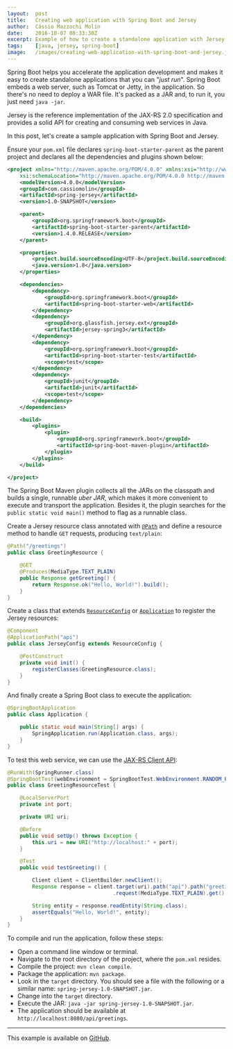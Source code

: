 ```yaml
---
layout:  post
title:   Creating web application with Spring Boot and Jersey
author:  Cássio Mazzochi Molin
date:    2016-10-07 08:33:30Z
excerpt: Example of how to create a standalone application with Jersey with Spring Boot.
tags:    [java, jersey, spring-boot]
image:   /images/creating-web-application-with-spring-boot-and-jersey.jpg
---
```


Spring Boot helps you accelerate the application development and makes it easy to create standalone applications that you can "_just run_". Spring Boot embeds a web server, such as Tomcat or Jetty, in the application. So there's no need to deploy a WAR file. It's packed as a JAR and, to run it, you just need `java -jar`.

Jersey is the reference implementation of the JAX-RS 2.0 specification and provides a solid API for creating and consuming web services in Java.

In this post, let's create a sample application with Spring Boot and Jersey.

Ensure your `pom.xml` file declares `spring-boot-starter-parent` as the parent project and declares all the dependencies and plugins shown below:

```xml
<project xmlns="http://maven.apache.org/POM/4.0.0" xmlns:xsi="http://www.w3.org/2001/XMLSchema-instance"
    xsi:schemaLocation="http://maven.apache.org/POM/4.0.0 http://maven.apache.org/xsd/maven-4.0.0.xsd">
    <modelVersion>4.0.0</modelVersion>
    <groupId>com.cassiomolin</groupId>
    <artifactId>spring-jersey</artifactId>
    <version>1.0-SNAPSHOT</version>

    <parent>
        <groupId>org.springframework.boot</groupId>
        <artifactId>spring-boot-starter-parent</artifactId>
        <version>1.4.0.RELEASE</version>
    </parent>

    <properties>
        <project.build.sourceEncoding>UTF-8</project.build.sourceEncoding>
        <java.version>1.8</java.version>
    </properties>

    <dependencies>
        <dependency>
            <groupId>org.springframework.boot</groupId>
            <artifactId>spring-boot-starter-web</artifactId>
        </dependency>
        <dependency>
            <groupId>org.glassfish.jersey.ext</groupId>
            <artifactId>jersey-spring3</artifactId>
        </dependency>
        <dependency>
            <groupId>org.springframework.boot</groupId>
            <artifactId>spring-boot-starter-test</artifactId>
            <scope>test</scope>
        </dependency>
        <dependency>
            <groupId>junit</groupId>
            <artifactId>junit</artifactId>
            <scope>test</scope>
        </dependency>
    </dependencies>

    <build>
        <plugins>
            <plugin>
                <groupId>org.springframework.boot</groupId>
                <artifactId>spring-boot-maven-plugin</artifactId>
            </plugin>
        </plugins>
    </build>

</project>
```

The Spring Boot Maven plugin collects all the JARs on the classpath and builds a single, runnable _uber JAR_, which makes it more convenient to execute and transport the application. Besides it, the plugin searches for the `public static void main()` method to flag as a runnable class.

Create a Jersey resource class annotated with [`@Path`][4] and define a resource method to handle `GET` requests, producing `text/plain`:

```java
@Path("/greetings")
public class GreetingResource {

    @GET
    @Produces(MediaType.TEXT_PLAIN)
    public Response getGreeting() {
        return Response.ok("Hello, World!").build();
    }
}
```

Create a class that extends [`ResourceConfig`][2] or [`Application`][3] to register the Jersey resources:

```java
@Component
@ApplicationPath("api")
public class JerseyConfig extends ResourceConfig {

    @PostConstruct
    private void init() {
        registerClasses(GreetingResource.class);
    }
}
```

And finally create a Spring Boot class to execute the application:

```java
@SpringBootApplication
public class Application {

    public static void main(String[] args) {
        SpringApplication.run(Application.class, args);
    }
}
```

To test this web service, we can use the [JAX-RS Client API][5]:

```java
@RunWith(SpringRunner.class)
@SpringBootTest(webEnvironment = SpringBootTest.WebEnvironment.RANDOM_PORT)
public class GreetingResourceTest {

    @LocalServerPort
    private int port;

    private URI uri;

    @Before
    public void setUp() throws Exception {
        this.uri = new URI("http://localhost:" + port);
    }

    @Test
    public void testGreeting() {

        Client client = ClientBuilder.newClient();
        Response response = client.target(uri).path("api").path("greetings")
                                  .request(MediaType.TEXT_PLAIN).get();

        String entity = response.readEntity(String.class);
        assertEquals("Hello, World!", entity);
    }
}
```

To compile and run the application, follow these steps:

- Open a command line window or terminal.
- Navigate to the root directory of the project, where the `pom.xml` resides.
- Compile the project: `mvn clean compile`.
- Package the application: `mvn package`.
- Look in the `target` directory. You should see a file with the following or a similar name: `spring-jersey-1.0-SNAPSHOT.jar`.
- Change into the `target` directory.
- Execute the JAR: `java -jar spring-jersey-1.0-SNAPSHOT.jar`.
- The application should be available at `http://localhost:8080/api/greetings`.

---

This example is available on [GitHub][1].

[1]: https://github.com/cassiomolin/jersey-springboot
[2]: https://jersey.java.net/apidocs/2.23/jersey/org/glassfish/jersey/server/ResourceConfig.html
[3]: https://jersey.java.net/apidocs/2.23/jersey/javax/ws/rs/core/Application.html
[4]: https://jersey.java.net/apidocs/2.23/jersey/javax/ws/rs/Path.html
[5]: https://jersey.java.net/apidocs/2.23/jersey/javax/ws/rs/client/package-summary.html
